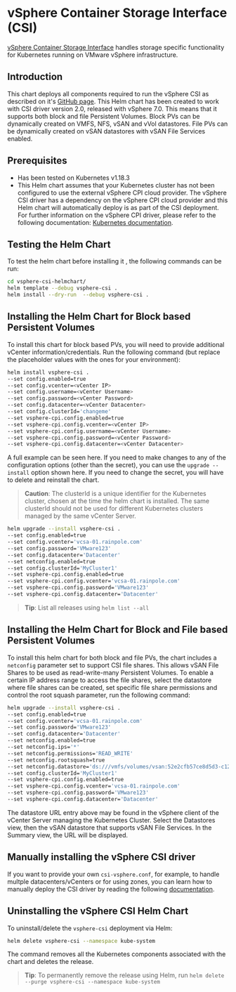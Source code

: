 # vSphere Container Storage Interface (CSI)

[vSphere Container Storage Interface](https://github.com/kubernetes-sigs/vsphere-csi-driver) handles storage specific functionality for Kubernetes running on VMware vSphere infrastructure.

## Introduction

This chart deploys all components required to run the vSphere CSI as described on it's [GitHub page](https://vsphere-csi-driver.sigs.k8s.io/). This Helm chart has been created to work with CSI driver version 2.0, released with vSphere 7.0. This means that it supports both block and file Persistent Volumes. Block PVs can be dynamically created on VMFS, NFS, vSAN and vVol datastores. File PVs can be dynamically created on vSAN datastores with vSAN File Services enabled.

## Prerequisites

- Has been tested on Kubernetes v1.18.3
- This Helm chart assumes that your Kubernetes cluster has not been configured to use the external vSphere CPI cloud provider. The vSphere CSI driver has a dependency on the vSphere CPI cloud provider and this Helm chart will automatically deploy is as part of the CSI deployment. For further information on the vSphere CPI driver, please refer to the following documentation: [Kubernetes documentation](https://kubernetes.io/docs/tasks/administer-cluster/running-cloud-controller/#running-cloud-controller-manager).

## Testing the Helm Chart

To test the helm chart before installing it , the following commands can be run:

```bash
cd vsphere-csi-helmchart/
helm template --debug vsphere-csi .
helm install --dry-run  --debug vsphere-csi .
```

## Installing the Helm Chart for Block based Persistent Volumes

To install this chart for block based PVs, you will need to provide additional vCenter information/credentials. Run the following command (but replace the placeholder values with the ones for your environment):

```bash
helm install vsphere-csi .
--set config.enabled=true
--set config.vcenter=<vCenter IP>
--set config.username=<vCenter Username>
--set config.password=<vCenter Password>
--set config.datacenter=<vCenter Datacenter>
--set config.clusterId='changeme'
--set vsphere-cpi.config.enabled=true
--set vsphere-cpi.config.vcenter=<vCenter IP>
--set vsphere-cpi.config.username=<vCenter Username>
--set vsphere-cpi.config.password=<vCenter Password>
--set vsphere-cpi.config.datacenter=<vCenter Datacenter>
```

A full example can be seen here. If you need to make changes to any of the configuration options (other than the secret), you can use the `upgrade --install` option shown here. If you need to change the secret, you will have to delete and reinstall the chart.

> **Caution**: The clusterId is a unique identifier for the Kubernetes cluster, chosen at the time the helm chart is installed. The same clusterId should not be used for different Kubernetes clusters managed by the same vCenter Server.

```bash
helm upgrade --install vsphere-csi .
--set config.enabled=true
--set config.vcenter='vcsa-01.rainpole.com'
--set config.password='VMware123'
--set config.datacenter='Datacenter'
--set netconfig.enabled=true
--set config.clusterId='MyCluster1'
--set vsphere-cpi.config.enabled=true
--set vsphere-cpi.config.vcenter='vcsa-01.rainpole.com'
--set vsphere-cpi.config.password='VMware123'
--set vsphere-cpi.config.datacenter='Datacenter'
```

> **Tip**: List all releases using `helm list --all`

## Installing the Helm Chart for Block and File based Persistent Volumes

To install this helm chart for both block and file PVs, the chart includes a `netconfig` parameter set to support CSI file shares. This allows vSAN File Shares to be used as read-write-many Persistent Volumes. To enable a certain IP address range to access the file shares, select the datastore where file shares can be created, set specific file share permissions and control the root squash parameter, run the following command:

```bash
helm upgrade --install vsphere-csi .
--set config.enabled=true
--set config.vcenter='vcsa-01.rainpole.com'
--set config.password='VMware123'
--set config.datacenter='Datacenter'
--set netconfig.enabled=true
--set netconfig.ips='*'
--set netconfig.permissions='READ_WRITE'
--set netconfig.rootsquash=true
--set netconfig.datastore='ds:///vmfs/volumes/vsan:52e2cfb57ce8d5d3-c12e042893ff2f76/'
--set config.clusterId='MyCluster1'
--set vsphere-cpi.config.enabled=true
--set vsphere-cpi.config.vcenter='vcsa-01.rainpole.com'
--set vsphere-cpi.config.password='VMware123'
--set vsphere-cpi.config.datacenter='Datacenter'
```

The datastore URL entry above may be found in the vSphere client of the vCenter Server managing the Kubernetes Cluster. Select the Datastores view, then the vSAN datastore that supports vSAN File Services. In the Summary view, the URL will be displayed.

## Manually installing the vSphere CSI driver

If you want to provide your own `csi-vsphere.conf`, for example, to handle multple datacenters/vCenters or for using zones, you can learn how to manually deploy the CSI driver by reading the following [documentation](https://vsphere-csi-driver.sigs.k8s.io/driver-deployment/installation.html).

## Uninstalling the vSphere CSI Helm Chart

To uninstall/delete the `vsphere-csi` deployment via Helm:

```bash
helm delete vsphere-csi --namespace kube-system
```

The command removes all the Kubernetes components associated with the chart and deletes the release.

> **Tip**: To permanently remove the release using Helm, run `helm delete --purge vsphere-csi --namespace kube-system`

